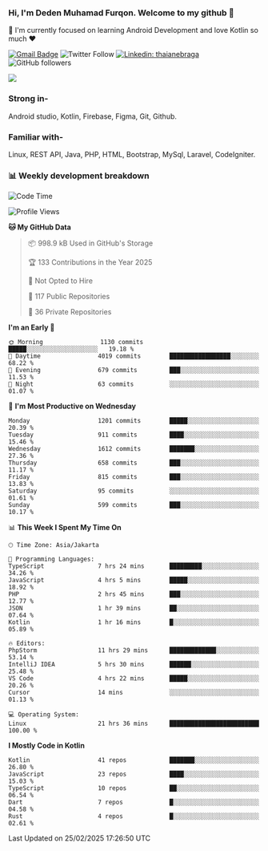 ### Hi, I'm Deden Muhamad Furqon. Welcome to my github 👋

<!--
**furqoncreative/furqoncreative** is a ✨ _special_ ✨ repository because its `README.md` (this file) appears on your GitHub profile.

Here are some ideas to get you started:

- 🔭 I’m currently working on ...
- 👯 I’m looking to collaborate on ...
- 🤔 I’m looking for help with ...
- 💬 Ask me about ...
- 📫 How to reach me: ...
- 😄 Pronouns: ...
- ⚡ Fun fact: ...
-->

  🌱 I'm currently focused on learning Android Development and love Kotlin so much ❤ 

[![Gmail Badge](https://img.shields.io/badge/-furqoncreative24@gmail.com-c14438?style=flat-square&logo=Gmail&logoColor=white&link=mailto:furqoncreative24@gmail.com)](mailto:furqoncreative24@gmail.com)
![Twitter Follow](https://img.shields.io/twitter/follow/furqoncreative?label=Follow)
[![Linkedin: thaianebraga](https://img.shields.io/badge/-Deden_Muhamad_Furqon-blue?style=flat-square&logo=Linkedin&logoColor=white&link=https://www.linkedin.com/in/anmol-p-singh/)](https://www.linkedin.com/in/furqoncreative/)
![GitHub followers](https://img.shields.io/github/followers/furqoncreative?label=Follow&style=social)

<img src="https://github-readme-stats.sera5-dev.vercel.app/api?username=furqoncreative&hide=stars&show_icons=true&count_private=true&include_all_commits=true&title_color=#008080&icon_color=#008080&hide_border=true" width="">

### Strong in-

Android studio, Kotlin, Firebase, Figma, Git, Github.

### Familiar with-
Linux, REST API, Java, PHP, HTML, Bootstrap, MySql, Laravel, CodeIgniter.

### 📊 Weekly development breakdown

<!--START_SECTION:waka-->
![Code Time](http://img.shields.io/badge/Code%20Time-2%2C826%20hrs%2041%20mins-blue)

![Profile Views](http://img.shields.io/badge/Profile%20Views-0-blue)

**🐱 My GitHub Data** 

> 📦 998.9 kB Used in GitHub's Storage 
 > 
> 🏆 133 Contributions in the Year 2025
 > 
> 🚫 Not Opted to Hire
 > 
> 📜 117 Public Repositories 
 > 
> 🔑 36 Private Repositories 
 > 
**I'm an Early 🐤** 

```text
🌞 Morning                1130 commits        █████░░░░░░░░░░░░░░░░░░░░   19.18 % 
🌆 Daytime                4019 commits        █████████████████░░░░░░░░   68.22 % 
🌃 Evening                679 commits         ███░░░░░░░░░░░░░░░░░░░░░░   11.53 % 
🌙 Night                  63 commits          ░░░░░░░░░░░░░░░░░░░░░░░░░   01.07 % 
```
📅 **I'm Most Productive on Wednesday** 

```text
Monday                   1201 commits        █████░░░░░░░░░░░░░░░░░░░░   20.39 % 
Tuesday                  911 commits         ████░░░░░░░░░░░░░░░░░░░░░   15.46 % 
Wednesday                1612 commits        ███████░░░░░░░░░░░░░░░░░░   27.36 % 
Thursday                 658 commits         ███░░░░░░░░░░░░░░░░░░░░░░   11.17 % 
Friday                   815 commits         ███░░░░░░░░░░░░░░░░░░░░░░   13.83 % 
Saturday                 95 commits          ░░░░░░░░░░░░░░░░░░░░░░░░░   01.61 % 
Sunday                   599 commits         ███░░░░░░░░░░░░░░░░░░░░░░   10.17 % 
```


📊 **This Week I Spent My Time On** 

```text
🕑︎ Time Zone: Asia/Jakarta

💬 Programming Languages: 
TypeScript               7 hrs 24 mins       █████████░░░░░░░░░░░░░░░░   34.26 % 
JavaScript               4 hrs 5 mins        █████░░░░░░░░░░░░░░░░░░░░   18.92 % 
PHP                      2 hrs 45 mins       ███░░░░░░░░░░░░░░░░░░░░░░   12.77 % 
JSON                     1 hr 39 mins        ██░░░░░░░░░░░░░░░░░░░░░░░   07.64 % 
Kotlin                   1 hr 16 mins        █░░░░░░░░░░░░░░░░░░░░░░░░   05.89 % 

🔥 Editors: 
PhpStorm                 11 hrs 29 mins      █████████████░░░░░░░░░░░░   53.14 % 
IntelliJ IDEA            5 hrs 30 mins       ██████░░░░░░░░░░░░░░░░░░░   25.48 % 
VS Code                  4 hrs 22 mins       █████░░░░░░░░░░░░░░░░░░░░   20.26 % 
Cursor                   14 mins             ░░░░░░░░░░░░░░░░░░░░░░░░░   01.13 % 

💻 Operating System: 
Linux                    21 hrs 36 mins      █████████████████████████   100.00 % 
```

**I Mostly Code in Kotlin** 

```text
Kotlin                   41 repos            ███████░░░░░░░░░░░░░░░░░░   26.80 % 
JavaScript               23 repos            ████░░░░░░░░░░░░░░░░░░░░░   15.03 % 
TypeScript               10 repos            ██░░░░░░░░░░░░░░░░░░░░░░░   06.54 % 
Dart                     7 repos             █░░░░░░░░░░░░░░░░░░░░░░░░   04.58 % 
Rust                     4 repos             █░░░░░░░░░░░░░░░░░░░░░░░░   02.61 % 
```




 Last Updated on 25/02/2025 17:26:50 UTC
<!--END_SECTION:waka-->
